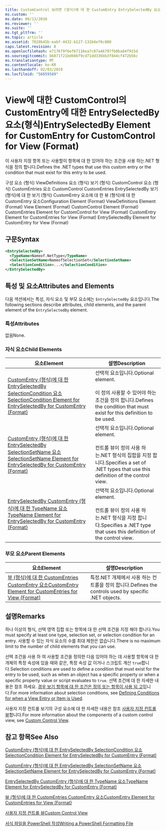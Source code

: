 ```yaml
---
title: CustomControl 보려면 (형식)에 대 한 CustomEntry EntrySelectedBy 요소 | Microsoft Docs
ms.custom: ''
ms.date: 09/13/2016
ms.reviewer: ''
ms.suite: ''
ms.tgt_pltfrm: ''
ms.topic: article
ms.assetid: 7828b45b-eabf-4432-b127-131b4ef0c800
caps.latest.revision: 8
ms.openlocfilehash: e7176f9f6ef67116ea7c07a46797fb0ba84f915d
ms.sourcegitcommit: b6871f21bd666f9cd71dd336bb3f844cf472b56c
ms.translationtype: MT
ms.contentlocale: ko-KR
ms.lasthandoff: 02/03/2019
ms.locfileid: "56859589"
---
```

# <a name="entryselectedby-element-for-customentry-for-customcontrol-for-view-format"></a><span data-ttu-id="47ac6-102">View에 대한 CustomControl의 CustomEntry에 대한 EntrySelectedBy 요소(형식)</span><span class="sxs-lookup"><span data-stu-id="47ac6-102">EntrySelectedBy Element for CustomEntry for CustomControl for View (Format)</span></span>

<span data-ttu-id="47ac6-103">이 사용자 지정 항목 또는 사용할이 항목에 대 한 있어야 하는 조건을 사용 하는.NET 형식을 정의 합니다.</span><span class="sxs-lookup"><span data-stu-id="47ac6-103">Defines the .NET types that use this custom entry or the condition that must exist for this entry to be used.</span></span>

<span data-ttu-id="47ac6-104">구성 요소 (형식) ViewDefinitions 요소 (형식) 보기 (형식) CustomControl 요소 (형식) CustomEntries 요소 CustomControl CustomEntries EntrySelectedBy 보기 (형식)에 대 한 보기 (형식) CustomEntry 요소에 대 한 뷰 (형식)에 대 한 CustomEntry 요소</span><span class="sxs-lookup"><span data-stu-id="47ac6-104">Configuration Element (Format) ViewDefinitions Element (Format) View Element (Format) CustomControl Element (Format) CustomEntries Element for CustomControl for View (Format) CustomEntry Element for CustomEntries for View (Format) EntrySelectedBy Element for CustomEntry for View (Format)</span></span>

## <a name="syntax"></a><span data-ttu-id="47ac6-105">구문</span><span class="sxs-lookup"><span data-stu-id="47ac6-105">Syntax</span></span>

```xml
<EntrySelectedBy>
  <TypeName>Nameof.NetType</TypeName>
  <SelectionSetName>NameofSelectionSet</SelectionSetName>
  <SelectionCondition>...</SelectionCondition>
</EntrySelectedBy>
```

## <a name="attributes-and-elements"></a><span data-ttu-id="47ac6-106">특성 및 요소</span><span class="sxs-lookup"><span data-stu-id="47ac6-106">Attributes and Elements</span></span>

<span data-ttu-id="47ac6-107">다음 섹션에서는 특성, 자식 요소 및 부모 요소에는 `EntrySelectedBy` 요소입니다.</span><span class="sxs-lookup"><span data-stu-id="47ac6-107">The following sections describe attributes, child elements, and the parent element of the `EntrySelectedBy` element.</span></span>

### <a name="attributes"></a><span data-ttu-id="47ac6-108">특성</span><span class="sxs-lookup"><span data-stu-id="47ac6-108">Attributes</span></span>

<span data-ttu-id="47ac6-109">없음</span><span class="sxs-lookup"><span data-stu-id="47ac6-109">None.</span></span>

### <a name="child-elements"></a><span data-ttu-id="47ac6-110">자식 요소</span><span class="sxs-lookup"><span data-stu-id="47ac6-110">Child Elements</span></span>

|<span data-ttu-id="47ac6-111">요소</span><span class="sxs-lookup"><span data-stu-id="47ac6-111">Element</span></span>|<span data-ttu-id="47ac6-112">설명</span><span class="sxs-lookup"><span data-stu-id="47ac6-112">Description</span></span>|
|-------------|-----------------|
|[<span data-ttu-id="47ac6-113">CustomEntry (형식)에 대 한 EntrySelectedBy SelectionCondition 요소</span><span class="sxs-lookup"><span data-stu-id="47ac6-113">SelectionCondition Element for EntrySelectedBy for CustomEntry (Format)</span></span>](./selectioncondition-element-for-entryselectedby-for-customcontrol-format.md)|<span data-ttu-id="47ac6-114">선택적 요소입니다.</span><span class="sxs-lookup"><span data-stu-id="47ac6-114">Optional element.</span></span><br /><br /> <span data-ttu-id="47ac6-115">이 정의 사용할 수 있어야 하는 조건을 정의 합니다.</span><span class="sxs-lookup"><span data-stu-id="47ac6-115">Defines the condition that must exist for this definition to be used.</span></span>|
|[<span data-ttu-id="47ac6-116">CustomEntry (형식)에 대 한 EntrySelectedBy SelectionSetName 요소</span><span class="sxs-lookup"><span data-stu-id="47ac6-116">SelectionSetName Element for EntrySelectedBy for CustomEntry (Format)</span></span>](./selectionsetname-element-for-entryselectedby-for-customcontrol-for-view-format.md)|<span data-ttu-id="47ac6-117">선택적 요소입니다.</span><span class="sxs-lookup"><span data-stu-id="47ac6-117">Optional element.</span></span><br /><br /> <span data-ttu-id="47ac6-118">컨트롤 뷰이 정의 사용 하는.NET 형식의 집합을 지정 합니다.</span><span class="sxs-lookup"><span data-stu-id="47ac6-118">Specifies a set of .NET types that use this definition of the control view.</span></span>|
|[<span data-ttu-id="47ac6-119">EntrySelectedBy CustomEntry (형식)에 대 한 TypeName 요소</span><span class="sxs-lookup"><span data-stu-id="47ac6-119">TypeName Element for EntrySelectedBy for CustomEntry (Format)</span></span>](./typename-element-for-selectioncondition-for-customcontrol-for-view-format.md)|<span data-ttu-id="47ac6-120">선택적 요소입니다.</span><span class="sxs-lookup"><span data-stu-id="47ac6-120">Optional element.</span></span><br /><br /> <span data-ttu-id="47ac6-121">컨트롤 뷰이 정의 사용 하는.NET 형식을 지정 합니다.</span><span class="sxs-lookup"><span data-stu-id="47ac6-121">Specifies a .NET type that uses this definition of the control view.</span></span>|

### <a name="parent-elements"></a><span data-ttu-id="47ac6-122">부모 요소</span><span class="sxs-lookup"><span data-stu-id="47ac6-122">Parent Elements</span></span>

|<span data-ttu-id="47ac6-123">요소</span><span class="sxs-lookup"><span data-stu-id="47ac6-123">Element</span></span>|<span data-ttu-id="47ac6-124">설명</span><span class="sxs-lookup"><span data-stu-id="47ac6-124">Description</span></span>|
|-------------|-----------------|
|[<span data-ttu-id="47ac6-125">뷰 (형식)에 대 한 CustomEntries CustomEntry 요소</span><span class="sxs-lookup"><span data-stu-id="47ac6-125">CustomEntry Element for CustomEntries for View (Format)</span></span>](./customentry-element-for-customentries-for-customcontrol-for-view-format.md)|<span data-ttu-id="47ac6-126">특정.NET 개체에서 사용 하는 컨트롤을 정의 합니다.</span><span class="sxs-lookup"><span data-stu-id="47ac6-126">Defines the controls used by specific .NET objects.</span></span>|

## <a name="remarks"></a><span data-ttu-id="47ac6-127">설명</span><span class="sxs-lookup"><span data-stu-id="47ac6-127">Remarks</span></span>

<span data-ttu-id="47ac6-128">하나 이상의 형식, 선택 영역 집합 또는 항목에 대 한 선택 조건을 지정 해야 합니다.</span><span class="sxs-lookup"><span data-stu-id="47ac6-128">You must specify at least one type, selection set, or selection condition for an entry.</span></span> <span data-ttu-id="47ac6-129">사용할 수 있는 자식 요소의 수를 최대 제한은 없습니다.</span><span class="sxs-lookup"><span data-stu-id="47ac6-129">There is no maximum limit to the number of child elements that you can use.</span></span>

<span data-ttu-id="47ac6-130">선택 조건을 사용 하 여 사용할 조건을 정의한 다음 있어야 하는 데 사용할 항목에 대 한 개체의 특정 속성에 있을 때와 같은, 특정 속성 값 이거나 스크립트 계산 `true`합니다.</span><span class="sxs-lookup"><span data-stu-id="47ac6-130">Selection conditions are used to define a condition that must exist for the entry to be used, such as when an object has a specific property or when a specific property value or script evaluates to `true`.</span></span> <span data-ttu-id="47ac6-131">선택 조건에 대 한 자세한 내용은 참조 하세요. [경우 보기 항목에 대 한 조건은 정의 또는 항목이 사용 되 고](./defining-conditions-for-displaying-data.md)입니다.</span><span class="sxs-lookup"><span data-stu-id="47ac6-131">For more information about selection conditions, see [Defining Conditions for when a View Entry or Item is Used](./defining-conditions-for-displaying-data.md).</span></span>

<span data-ttu-id="47ac6-132">사용자 지정 컨트롤 보기의 구성 요소에 대 한 자세한 내용은 참조 [사용자 지정 컨트롤 뷰](./creating-custom-controls.md)합니다.</span><span class="sxs-lookup"><span data-stu-id="47ac6-132">For more information about the components of a custom control view, see [Custom Control View](./creating-custom-controls.md).</span></span>

## <a name="see-also"></a><span data-ttu-id="47ac6-133">참고 항목</span><span class="sxs-lookup"><span data-stu-id="47ac6-133">See Also</span></span>

[<span data-ttu-id="47ac6-134">CustomEntry (형식)에 대 한 EntrySelectedBy SelectionCondition 요소</span><span class="sxs-lookup"><span data-stu-id="47ac6-134">SelectionCondition Element for EntrySelectedBy for CustomEntry (Format)</span></span>](./selectioncondition-element-for-entryselectedby-for-customcontrol-format.md)

[<span data-ttu-id="47ac6-135">CustomEntry (형식)에 대 한 EntrySelectedBy SelectionSetName 요소</span><span class="sxs-lookup"><span data-stu-id="47ac6-135">SelectionSetName Element for EntrySelectedBy for CustomEntry (Format)</span></span>](./selectionsetname-element-for-entryselectedby-for-customcontrol-for-view-format.md)

[<span data-ttu-id="47ac6-136">EntrySelectedBy CustomEntry (형식)에 대 한 TypeName 요소</span><span class="sxs-lookup"><span data-stu-id="47ac6-136">TypeName Element for EntrySelectedBy for CustomEntry (Format)</span></span>](./typename-element-for-selectioncondition-for-customcontrol-for-view-format.md)

[<span data-ttu-id="47ac6-137">뷰 (형식)에 대 한 CustomEntries CustomEntry 요소</span><span class="sxs-lookup"><span data-stu-id="47ac6-137">CustomEntry Element for CustomEntries for View (Format)</span></span>](./customentry-element-for-customentries-for-customcontrol-for-view-format.md)

[<span data-ttu-id="47ac6-138">사용자 지정 컨트롤 뷰</span><span class="sxs-lookup"><span data-stu-id="47ac6-138">Custom Control View</span></span>](./creating-custom-controls.md)

[<span data-ttu-id="47ac6-139">서식 파일을 PowerShell 작성</span><span class="sxs-lookup"><span data-stu-id="47ac6-139">Writing a PowerShell Formatting File</span></span>](./writing-a-powershell-formatting-file.md)
